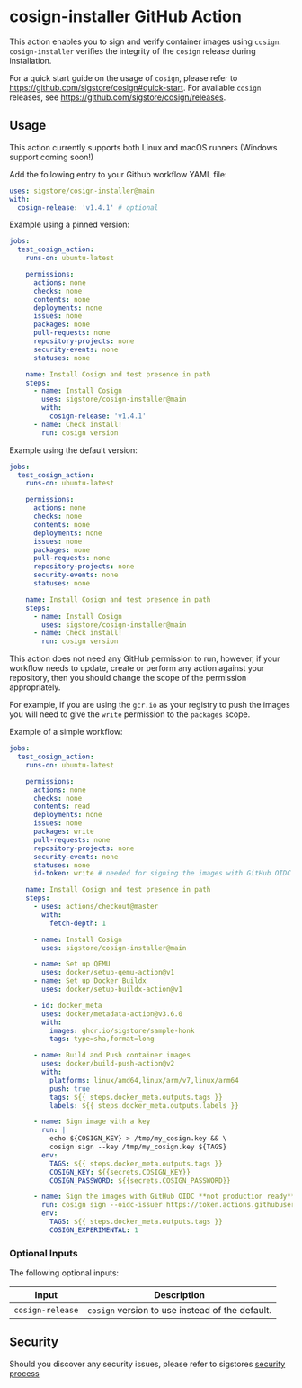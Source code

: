 # cosign-installer GitHub Action

This action enables you to sign and verify container images using `cosign`.
`cosign-installer` verifies the integrity of the `cosign` release during installation.

For a quick start guide on the usage of `cosign`, please refer to https://github.com/sigstore/cosign#quick-start.
For available `cosign` releases, see https://github.com/sigstore/cosign/releases.

## Usage

This action currently supports both Linux and macOS runners (Windows support coming soon!)

Add the following entry to your Github workflow YAML file:

```yaml
uses: sigstore/cosign-installer@main
with:
  cosign-release: 'v1.4.1' # optional
```

Example using a pinned version:

```yaml
jobs:
  test_cosign_action:
    runs-on: ubuntu-latest

    permissions:
      actions: none
      checks: none
      contents: none
      deployments: none
      issues: none
      packages: none
      pull-requests: none
      repository-projects: none
      security-events: none
      statuses: none

    name: Install Cosign and test presence in path
    steps:
      - name: Install Cosign
        uses: sigstore/cosign-installer@main
        with:
          cosign-release: 'v1.4.1'
      - name: Check install!
        run: cosign version
```

Example using the default version:

```yaml
jobs:
  test_cosign_action:
    runs-on: ubuntu-latest

    permissions:
      actions: none
      checks: none
      contents: none
      deployments: none
      issues: none
      packages: none
      pull-requests: none
      repository-projects: none
      security-events: none
      statuses: none

    name: Install Cosign and test presence in path
    steps:
      - name: Install Cosign
        uses: sigstore/cosign-installer@main
      - name: Check install!
        run: cosign version
```

This action does not need any GitHub permission to run, however, if your workflow needs to update, create or perform any
action against your repository, then you should change the scope of the permission appropriately.

For example, if you are using the `gcr.io` as your registry to push the images you will need to give the `write` permission
to the `packages` scope.

Example of a simple workflow:

```yaml
jobs:
  test_cosign_action:
    runs-on: ubuntu-latest

    permissions:
      actions: none
      checks: none
      contents: read
      deployments: none
      issues: none
      packages: write
      pull-requests: none
      repository-projects: none
      security-events: none
      statuses: none
      id-token: write # needed for signing the images with GitHub OIDC **not production ready**

    name: Install Cosign and test presence in path
    steps:
      - uses: actions/checkout@master
        with:
          fetch-depth: 1

      - name: Install Cosign
        uses: sigstore/cosign-installer@main

      - name: Set up QEMU
        uses: docker/setup-qemu-action@v1
      - name: Set up Docker Buildx
        uses: docker/setup-buildx-action@v1

      - id: docker_meta
        uses: docker/metadata-action@v3.6.0
        with:
          images: ghcr.io/sigstore/sample-honk
          tags: type=sha,format=long

      - name: Build and Push container images
        uses: docker/build-push-action@v2
        with:
          platforms: linux/amd64,linux/arm/v7,linux/arm64
          push: true
          tags: ${{ steps.docker_meta.outputs.tags }}
          labels: ${{ steps.docker_meta.outputs.labels }}

      - name: Sign image with a key
        run: |
          echo ${COSIGN_KEY} > /tmp/my_cosign.key && \
          cosign sign --key /tmp/my_cosign.key ${TAGS}
        env:
          TAGS: ${{ steps.docker_meta.outputs.tags }}
          COSIGN_KEY: ${{secrets.COSIGN_KEY}}
          COSIGN_PASSWORD: ${{secrets.COSIGN_PASSWORD}}

      - name: Sign the images with GitHub OIDC **not production ready**
        run: cosign sign --oidc-issuer https://token.actions.githubusercontent.com ${TAGS}
        env:
          TAGS: ${{ steps.docker_meta.outputs.tags }}
          COSIGN_EXPERIMENTAL: 1
```

### Optional Inputs
The following optional inputs:

| Input | Description |
| --- | --- |
| `cosign-release` | `cosign` version to use instead of the default. |

## Security

Should you discover any security issues, please refer to sigstores [security
process](https://github.com/sigstore/community/blob/main/SECURITY.md)
